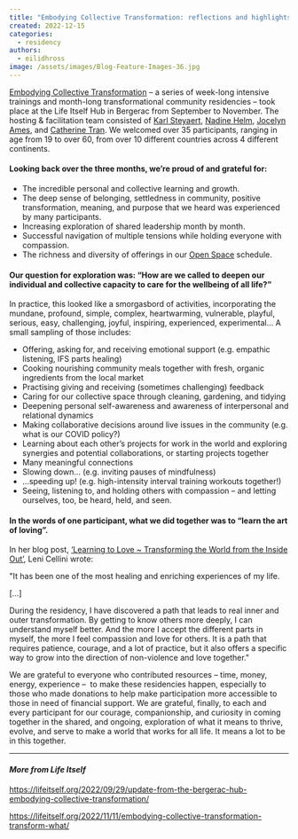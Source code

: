 ```yaml
---
title: "Embodying Collective Transformation: reflections and highlights"
created: 2022-12-15
categories: 
  - residency
authors: 
  - eilidhross
image: /assets/images/Blog-Feature-Images-36.jpg
---
```


[Embodying Collective Transformation](https://lifeitself.org/embodying-collective-transformation/#:~:text=The%20Embodying%20Collective%20Transformation%20residencies,%2C%20declining%20mental%20health%2C%20etc.) – a series of week-long intensive trainings and month-long transformational community residencies – took place at the Life Itself Hub in Bergerac from September to November. The hosting & facilitation team consisted of [Karl Steyaert](http://www.karlsteyaert.com/), [Nadine Helm](https://www.connecting2life.net/trainer/nadine-helm/), [Jocelyn Ames](https://becomingtogether.net/jocelyn/), and [Catherine Tran](https://lifeitself.org/people/). We welcomed over 35 participants, ranging in age from 19 to over 60, from over 10 different countries across 4 different continents. 

#### Looking back over the three months, we’re proud of and grateful for:

- The incredible personal and collective learning and growth.
- The deep sense of belonging, settledness in community, positive transformation, meaning, and purpose that we heard was experienced by many participants.
- Increasing exploration of shared leadership month by month.
- Successful navigation of multiple tensions while holding everyone with compassion.
- The richness and diversity of offerings in our [Open Space](https://en.wikipedia.org/wiki/Open_Space_Technology) schedule. 

#### Our question for exploration was: “How are we called to deepen our individual and collective capacity to care for the wellbeing of all life?”

In practice, this looked like a smorgasbord of activities, incorporating the mundane, profound, simple, complex, heartwarming, vulnerable, playful, serious, easy, challenging, joyful, inspiring, experienced, experimental… A small sampling of those includes:

- Offering, asking for, and receiving emotional support (e.g. empathic listening, IFS parts healing)
- Cooking nourishing community meals together with fresh, organic ingredients from the local market
- Practising giving and receiving (sometimes challenging) feedback
- Caring for our collective space through cleaning, gardening, and tidying
- Deepening personal self-awareness and awareness of interpersonal and relational dynamics
- Making collaborative decisions around live issues in the community (e.g. what is our COVID policy?)
- Learning about each other’s projects for work in the world and exploring synergies and potential collaborations, or starting projects together
- Many meaningful connections
- Slowing down… (e.g. inviting pauses of mindfulness)
- …speeding up! (e.g. high-intensity interval training workouts together!)
- Seeing, listening to, and holding others with compassion – and letting ourselves, too, be heard, held, and seen.

#### In the words of one participant, what we did together was to “learn the art of loving”.

In her blog post, [‘Learning to Love ~ Transforming the World from the Inside Out’](https://ont-moeten.be/en/2022/11/24/learning-to-love/), Leni Cellini wrote:

"It has been one of the most healing and enriching experiences of my life.

\[...\]

During the residency, I have discovered a path that leads to real inner and outer transformation. By getting to know others more deeply, I can understand myself better. And the more I accept the different parts in myself, the more I feel compassion and love for others. It is a path that requires patience, courage, and a lot of practice, but it also offers a specific way to grow into the direction of non-violence and love together."

We are grateful to everyone who contributed resources – time, money, energy, experience –  to make these residencies happen, especially to those who made donations to help make participation more accessible to those in need of financial support. We are grateful, finally, to each and every participant for our courage, companionship, and curiosity in coming together in the shared, and ongoing, exploration of what it means to thrive, evolve, and serve to make a world that works for all life. It means a lot to be in this together.

* * *

#### _More from Life Itself_

https://lifeitself.org/2022/09/29/update-from-the-bergerac-hub-embodying-collective-transformation/

https://lifeitself.org/2022/11/11/embodying-collective-transformation-transform-what/
